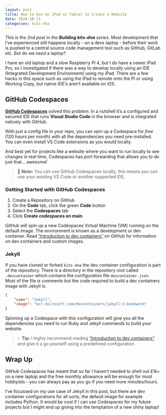 ```yaml
---
layout: post
title: How to Use an iPad or Tablet to Create a Website
date: 2024-10-11
categories: kits-dna
---
```

*This is the 2nd post in the **Building kits-dna** series.*
Most development that I’ve experienced still happens locally - on a devs laptop - before their work is pushed to a central source code management tool such as GitHub, GitLab etc. But do we *need* a laptop?

I have an old laptop and a slow Raspberry Pi 4, but I do have a newer iPad Pro, so I investigated if there was a way to develop locally using an IDE (Integrated Development Environment) using my iPad. There are a few hacks in this space such as using the iPad to remote onto the Pi or using Working Copy, but native IDE’s aren’t available on iOS.

## GitHub Codespaces

[**GitHub Codespaces**]([https://github.com/features/](https://github.com/features/codespaces)) solved this problem. In a nutshell it’s a configured and secured IDE that runs **Visual Studio Code** in the browser and is integrated natively with GitHub.

With just a config file in your repo, you can spin up a Codespace for *free* (120 hours per month) with all the dependencies you need pre-installed. You can even install VS Code extensions as you would locally.

And best yet for projects like a website where you want to run locally to see changes in real time, Codespaces has port forwarding that allows you to do just that... awesome!

> :memo: **Note:** You can use GitHub Codespaces locally, this means you can use your existing VS Code or another supported IDE.

### Getting Started with GitHub Codespaces

1. Create a Repository on GitHub
2. On the **Code** tab, click the green **Code** button
3. Select the **Codespaces** tab
4. Click **Create codespaces on main**

GitHub will spin up a new Codespaces Virtual Machine (VM) running on the default image. The environment is known as a development or dev container. Read [“Introduction to dev containers”](https://docs.github.com/en/codespaces/setting-up-your-project-for-codespaces/adding-a-dev-container-configuration/introduction-to-dev-containers) on GitHub for information on dev containers and custom images.

### Jekyll

If you have cloned or forked `kits-dna` the dev container configuration is part of the repository. There is a directory in the repository root called `.devcontainer` which contains the configuration file `devcontainer.json`. Most of the file is comments but the code required to build a dev containers image with Jekyll is:

```json
{
    "name": "Jekyll",
    "image": "mcr.microsoft.com/devcontainers/jekyll:2-bookworm"
}
```

Spinning up a Codespace with this configuration will give you all the dependencies you need to run Ruby and Jekyll commands to build your website.

> :bulb: **Tip:** I highly recommend reading [“Introduction to dev containers”](https://docs.github.com/en/codespaces/setting-up-your-project-for-codespaces/adding-a-dev-container-configuration/introduction-to-dev-containers) and give it a go yourself using a predefined configuration.

## Wrap Up

GitHub Codespaces has meant that so far I haven’t needed to shell out £1k+ on a new laptop and the free monthly allowance will be enough for most hobbyists - you can always pay as you go if you need more minutes/hours.

I’ve focussed on my use case of Jekyll in this post, but there are dev container configurations for all sorts, the default image for example includes Python. It would be cool if I can use Codespaces for my future projects but I might end up giving into the temptation of a new shiny laptop!
